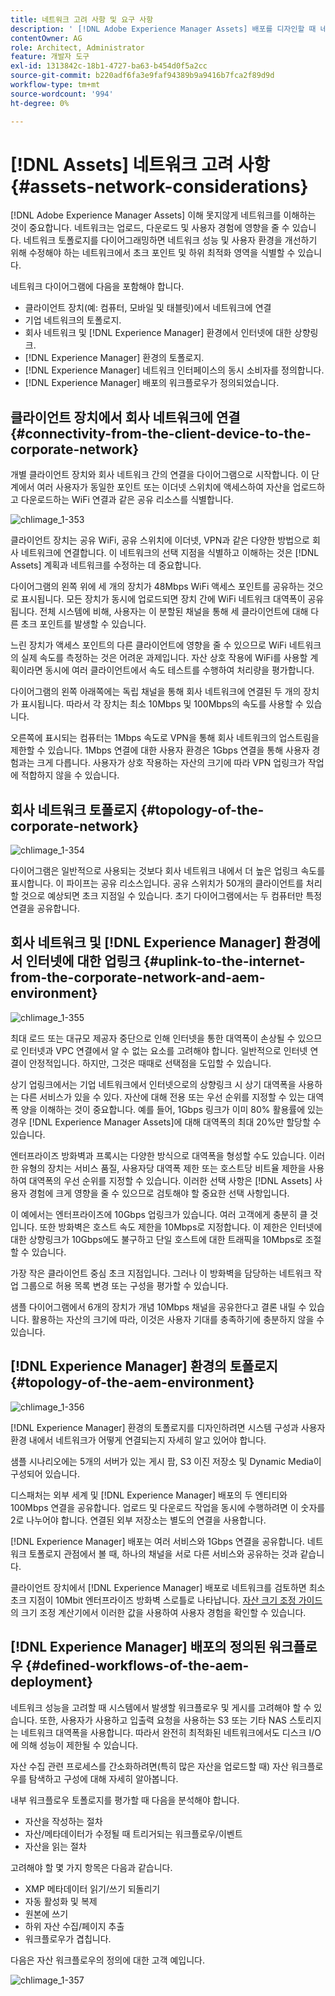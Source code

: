 ```yaml
---
title: 네트워크 고려 사항 및 요구 사항
description: ' [!DNL Adobe Experience Manager Assets] 배포를 디자인할 때 네트워크 고려 사항에 대해 설명합니다.'
contentOwner: AG
role: Architect, Administrator
feature: 개발자 도구
exl-id: 1313842c-18b1-4727-ba63-b454d0f5a2cc
source-git-commit: b220adf6fa3e9faf94389b9a9416b7fca2f89d9d
workflow-type: tm+mt
source-wordcount: '994'
ht-degree: 0%

---
```


# [!DNL Assets] 네트워크 고려 사항  {#assets-network-considerations}

[!DNL Adobe Experience Manager Assets] 이해 못지않게 네트워크를 이해하는 것이 중요합니다. 네트워크는 업로드, 다운로드 및 사용자 경험에 영향을 줄 수 있습니다. 네트워크 토폴로지를 다이어그래밍하면 네트워크 성능 및 사용자 환경을 개선하기 위해 수정해야 하는 네트워크에서 초크 포인트 및 하위 최적화 영역을 식별할 수 있습니다.

네트워크 다이어그램에 다음을 포함해야 합니다.

* 클라이언트 장치(예: 컴퓨터, 모바일 및 태블릿)에서 네트워크에 연결
* 기업 네트워크의 토폴로지.
* 회사 네트워크 및 [!DNL Experience Manager] 환경에서 인터넷에 대한 상향링크.
* [!DNL Experience Manager] 환경의 토폴로지.
* [!DNL Experience Manager] 네트워크 인터페이스의 동시 소비자를 정의합니다.
* [!DNL Experience Manager] 배포의 워크플로우가 정의되었습니다.

## 클라이언트 장치에서 회사 네트워크에 연결 {#connectivity-from-the-client-device-to-the-corporate-network}

개별 클라이언트 장치와 회사 네트워크 간의 연결을 다이어그램으로 시작합니다. 이 단계에서 여러 사용자가 동일한 포인트 또는 이더넷 스위치에 액세스하여 자산을 업로드하고 다운로드하는 WiFi 연결과 같은 공유 리소스를 식별합니다.

![chlimage_1-353](assets/chlimage_1-353.png)

클라이언트 장치는 공유 WiFi, 공유 스위치에 이더넷, VPN과 같은 다양한 방법으로 회사 네트워크에 연결합니다. 이 네트워크의 선택 지점을 식별하고 이해하는 것은 [!DNL Assets] 계획과 네트워크를 수정하는 데 중요합니다.

다이어그램의 왼쪽 위에 세 개의 장치가 48Mbps WiFi 액세스 포인트를 공유하는 것으로 표시됩니다. 모든 장치가 동시에 업로드되면 장치 간에 WiFi 네트워크 대역폭이 공유됩니다. 전체 시스템에 비해, 사용자는 이 분할된 채널을 통해 세 클라이언트에 대해 다른 초크 포인트를 발생할 수 있습니다.

느린 장치가 액세스 포인트의 다른 클라이언트에 영향을 줄 수 있으므로 WiFi 네트워크의 실제 속도를 측정하는 것은 어려운 과제입니다. 자산 상호 작용에 WiFi를 사용할 계획이라면 동시에 여러 클라이언트에서 속도 테스트를 수행하여 처리량을 평가합니다.

다이어그램의 왼쪽 아래쪽에는 독립 채널을 통해 회사 네트워크에 연결된 두 개의 장치가 표시됩니다. 따라서 각 장치는 최소 10Mbps 및 100Mbps의 속도를 사용할 수 있습니다.

오른쪽에 표시되는 컴퓨터는 1Mbps 속도로 VPN을 통해 회사 네트워크의 업스트림을 제한할 수 있습니다. 1Mbps 연결에 대한 사용자 환경은 1Gbps 연결을 통해 사용자 경험과는 크게 다릅니다. 사용자가 상호 작용하는 자산의 크기에 따라 VPN 업링크가 작업에 적합하지 않을 수 있습니다.

## 회사 네트워크 토폴로지 {#topology-of-the-corporate-network}

![chlimage_1-354](assets/chlimage_1-354.png)

다이어그램은 일반적으로 사용되는 것보다 회사 네트워크 내에서 더 높은 업링크 속도를 표시합니다. 이 파이프는 공유 리소스입니다. 공유 스위치가 50개의 클라이언트를 처리할 것으로 예상되면 초크 지점일 수 있습니다. 초기 다이어그램에서는 두 컴퓨터만 특정 연결을 공유합니다.

## 회사 네트워크 및 [!DNL Experience Manager] 환경에서 인터넷에 대한 업링크 {#uplink-to-the-internet-from-the-corporate-network-and-aem-environment}

![chlimage_1-355](assets/chlimage_1-355.png)

최대 로드 또는 대규모 제공자 중단으로 인해 인터넷을 통한 대역폭이 손상될 수 있으므로 인터넷과 VPC 연결에서 알 수 없는 요소를 고려해야 합니다. 일반적으로 인터넷 연결이 안정적입니다. 하지만, 그것은 때때로 선택점을 도입할 수 있습니다.

상기 업링크에서는 기업 네트워크에서 인터넷으로의 상향링크 시 상기 대역폭을 사용하는 다른 서비스가 있을 수 있다. 자산에 대해 전용 또는 우선 순위를 지정할 수 있는 대역폭 양을 이해하는 것이 중요합니다. 예를 들어, 1Gbps 링크가 이미 80% 활용률에 있는 경우 [!DNL Experience Manager Assets]에 대해 대역폭의 최대 20%만 할당할 수 있습니다.

엔터프라이즈 방화벽과 프록시는 다양한 방식으로 대역폭을 형성할 수도 있습니다. 이러한 유형의 장치는 서비스 품질, 사용자당 대역폭 제한 또는 호스트당 비트율 제한을 사용하여 대역폭의 우선 순위를 지정할 수 있습니다. 이러한 선택 사항은 [!DNL Assets] 사용자 경험에 크게 영향을 줄 수 있으므로 검토해야 할 중요한 선택 사항입니다.

이 예에서는 엔터프라이즈에 10Gbps 업링크가 있습니다. 여러 고객에게 충분히 클 것입니다. 또한 방화벽은 호스트 속도 제한을 10Mbps로 지정합니다. 이 제한은 인터넷에 대한 상향링크가 10Gbps에도 불구하고 단일 호스트에 대한 트래픽을 10Mbps로 조절할 수 있습니다.

가장 작은 클라이언트 중심 초크 지점입니다. 그러나 이 방화벽을 담당하는 네트워크 작업 그룹으로 허용 목록 변경 또는 구성을 평가할 수 있습니다.

샘플 다이어그램에서 6개의 장치가 개념 10Mbps 채널을 공유한다고 결론 내릴 수 있습니다. 활용하는 자산의 크기에 따라, 이것은 사용자 기대를 충족하기에 충분하지 않을 수 있습니다.

## [!DNL Experience Manager] 환경의 토폴로지 {#topology-of-the-aem-environment}

![chlimage_1-356](assets/chlimage_1-356.png)

[!DNL Experience Manager] 환경의 토폴로지를 디자인하려면 시스템 구성과 사용자 환경 내에서 네트워크가 어떻게 연결되는지 자세히 알고 있어야 합니다.

샘플 시나리오에는 5개의 서버가 있는 게시 팜, S3 이진 저장소 및 Dynamic Media이 구성되어 있습니다.

디스패처는 외부 세계 및 [!DNL Experience Manager] 배포의 두 엔티티와 100Mbps 연결을 공유합니다. 업로드 및 다운로드 작업을 동시에 수행하려면 이 숫자를 2로 나누어야 합니다. 연결된 외부 저장소는 별도의 연결을 사용합니다.

[!DNL Experience Manager] 배포는 여러 서비스와 1Gbps 연결을 공유합니다. 네트워크 토폴로지 관점에서 볼 때, 하나의 채널을 서로 다른 서비스와 공유하는 것과 같습니다.

클라이언트 장치에서 [!DNL Experience Manager] 배포로 네트워크를 검토하면 최소 초크 지점이 10Mbit 엔터프라이즈 방화벽 스로틀로 나타납니다. [자산 크기 조정 가이드](assets-sizing-guide.md)의 크기 조정 계산기에서 이러한 값을 사용하여 사용자 경험을 확인할 수 있습니다.

## [!DNL Experience Manager] 배포의 정의된 워크플로우 {#defined-workflows-of-the-aem-deployment}

네트워크 성능을 고려할 때 시스템에서 발생할 워크플로우 및 게시를 고려해야 할 수 있습니다. 또한, 사용자가 사용하고 입출력 요청을 사용하는 S3 또는 기타 NAS 스토리지는 네트워크 대역폭을 사용합니다. 따라서 완전히 최적화된 네트워크에서도 디스크 I/O에 의해 성능이 제한될 수 있습니다.

자산 수집 관련 프로세스를 간소화하려면(특히 많은 자산을 업로드할 때) 자산 워크플로우를 탐색하고 구성에 대해 자세히 알아봅니다.

내부 워크플로우 토폴로지를 평가할 때 다음을 분석해야 합니다.

* 자산을 작성하는 절차
* 자산/메타데이터가 수정될 때 트리거되는 워크플로우/이벤트
* 자산을 읽는 절차

고려해야 할 몇 가지 항목은 다음과 같습니다.

* XMP 메타데이터 읽기/쓰기 되돌리기
* 자동 활성화 및 복제
* 원본에 쓰기
* 하위 자산 수집/페이지 추출
* 워크플로우가 겹칩니다.

다음은 자산 워크플로우의 정의에 대한 고객 예입니다.

![chlimage_1-357](assets/chlimage_1-357.png)
